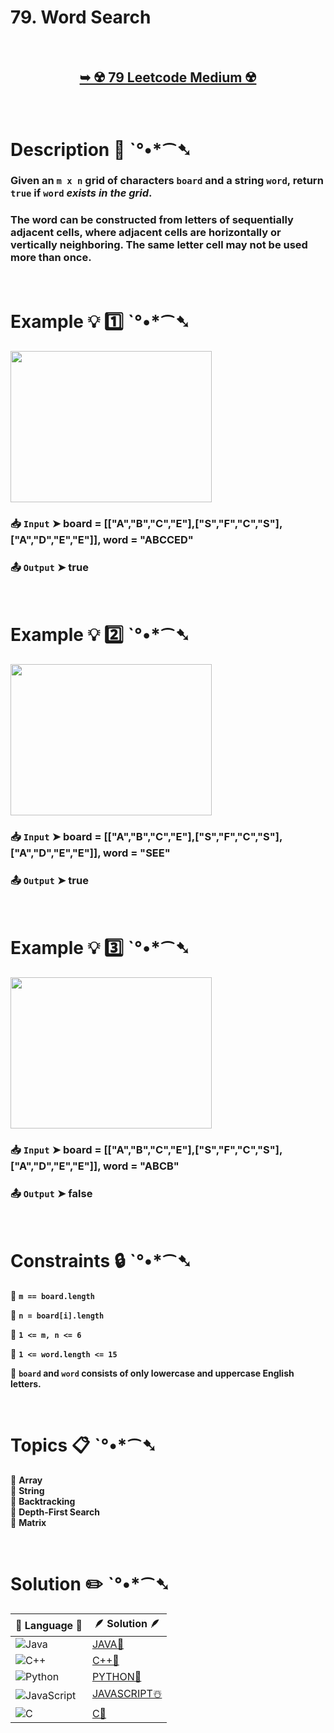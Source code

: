 # 79. Word Search

</br>

<h2 align="center"> 

<a href="https://leetcode.com/problems/word-search/description/"><strong>➥ ☢️ 79 Leetcode Medium ☢️ </strong></a>
</h2>

</br>

# Description 📜 ˋ°•*⁀➷

### Given an `m x n` grid of characters `board` and a string `word`, return `true` if `word` *exists in the grid*.

### The word can be constructed from letters of sequentially adjacent cells, where adjacent cells are horizontally or vertically neighboring. The same letter cell may not be used more than once.

</br>

# Example 💡 1️⃣ ˋ°•*⁀➷

<img src="https://github.com/user-attachments/assets/8cb57508-6bcb-4668-884c-3e1ae45b7485" width="322px" height="242px"/>

  ### 📥 `Input`  ➤ board = [["A","B","C","E"],["S","F","C","S"],["A","D","E","E"]], word = "ABCCED"

  ### 📤 `Output`  ➤ true

</br>

# Example 💡 2️⃣ ˋ°•*⁀➷

<img src="https://github.com/user-attachments/assets/c9dca45b-4397-41bc-9063-f3c759221f32" width="322px" height="242px"/>

  ### 📥 `Input` ➤  board = [["A","B","C","E"],["S","F","C","S"],["A","D","E","E"]], word = "SEE"

  ### 📤 `Output`  ➤ true

</br>

# Example 💡 3️⃣ ˋ°•*⁀➷

<img src="https://github.com/user-attachments/assets/6a961a49-3240-4aca-bc9e-ebdb1a98f1b9" width="322px" height="242px"/>

  ### 📥 `Input` ➤ board = [["A","B","C","E"],["S","F","C","S"],["A","D","E","E"]], word = "ABCB"

  ### 📤 `Output`  ➤ false

</br>

# Constraints 🔒 ˋ°•*⁀➷

🔹 **`m == board.length`** </br>

🔹 **`n = board[i].length`** </br>

🔹 **`1 <= m, n <= 6`** </br>

🔹 **`1 <= word.length <= 15`** </br>

🔹 **`board` and `word` consists of only lowercase and uppercase English letters.** </br>

</br>

# Topics 📋 ˋ°•*⁀➷

🔸 **Array**  </br>
🔸 **String**  </br>
🔸 **Backtracking**  </br>
🔸 **Depth-First Search**  </br>
🔸 **Matrix**  </br>

</br>

# Solution ✏️ ˋ°•*⁀➷

| 📒 Language 📒  | 🪶 Solution 🪶 |
| ------------- | ------------- |
|  ![Java](https://img.shields.io/badge/java-%23ED8B00.svg?style=for-the-badge&logo=openjdk&logoColor=white)  | [JAVA🍁]() |
|  ![C++](https://img.shields.io/badge/c++-%2300599C.svg?style=for-the-badge&logo=c%2B%2B&logoColor=white)  | [C++🎲]()  |
|  ![Python](https://img.shields.io/badge/python-3670A0?style=for-the-badge&logo=python&logoColor=ffdd54)    | [PYTHON🍰]() |
| ![JavaScript](https://img.shields.io/badge/javascript-%23323330.svg?style=for-the-badge&logo=javascript&logoColor=%23F7DF1E)   | [JAVASCRIPT☃️]() |
|   ![C](https://img.shields.io/badge/c-%2300599C.svg?style=for-the-badge&logo=c&logoColor=white)   | [C💖]()  |
